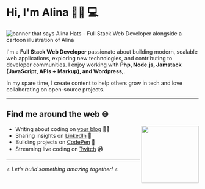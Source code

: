 # Hi, I'm Alina 👋🏻 💻  

<img src="https://your-domain.com/banner.png" alt="banner that says Alina Hats - Full Stack Web Developer alongside a cartoon illustration of Alina">  

I'm a **Full Stack Web Developer** passionate about building modern, scalable web applications, exploring new technologies, and contributing to developer communities. I enjoy working with **Php, Node.js, Jamstack (JavaScript, APIs + Markup), and Wordpress,**.  

In my spare time, I create content to help others grow in tech and love collaborating on open-source projects.  

---

## Find me around the web 🌐  
<a href="https://github.com/sponsors/yourusername"><img align="right" width="150" height="150" src="https://your-domain.com/octocat.gif"></a>  

- Writing about coding on [your blog](https://yourblog.com) ✍🏻  
- Sharing insights on [LinkedIn](https://linkedin.com/in/yourusername) 💼  
- Building projects on [CodePen](https://codepen.io/yourusername) 🏓  
- Streaming live coding on [Twitch](https://twitch.tv/yourusername) 📹  

---

⭐ *Let’s build something amazing together!* ⭐
